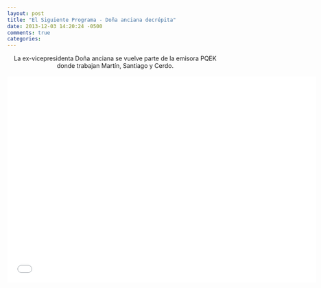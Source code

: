```yaml
---
layout: post
title: "El Siguiente Programa - Doña anciana decrépita"
date: 2013-12-03 14:20:24 -0500
comments: true
categories: 
---
```

<div align="center">
La ex-vicepresidenta Doña anciana se vuelve parte de la emisora PQEK donde trabajan Martín, Santiago y Cerdo.
<br></br>
<iframe width="720" height="480" src="//www.youtube.com/embed/-QdaBfSw2C0" frameborder="0" allowfullscreen></iframe>
</div>